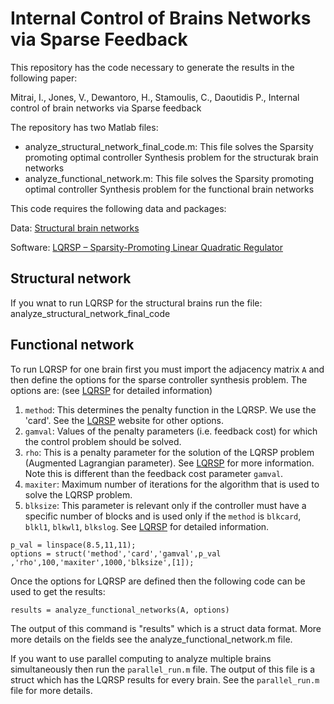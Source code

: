 # Internal Control of Brains Networks via Sparse Feedback

This repository has the code necessary to generate the results in the following paper:

Mitrai, I., Jones, V., Dewantoro, H., Stamoulis, C., Daoutidis P., Internal control of brain networks via Sparse feedback

The repository has two Matlab files:

 - analyze_structural_network_final_code.m: This file solves the Sparsity promoting optimal controller Synthesis problem for the structurak brain networks
 - analyze_functional_network.m: This file solves the Sparsity promoting optimal controller Synthesis problem for the functional brain networks


This code requires the following data and packages:

Data: [Structural brain networks](https://complexsystemsupenn.com/s/NCTfMRI30SubScale60_ROI_volcorrected.mat) 

Software: [LQRSP – Sparsity-Promoting Linear Quadratic Regulator](http://www.ece.umn.edu/users/mihailo/software/lqrsp/)

## Structural network
If you wnat to run LQRSP for the structural brains run the file: analyze_structural_network_final_code

## Functional network
To run LQRSP for one brain first you must import the adjacency matrix `A` and then define the options for the sparse controller synthesis problem. The options are: (see [LQRSP](http://www.ece.umn.edu/users/mihailo/software/lqrsp/) for detailed information)
1. `method`: This determines the penalty function in the LQRSP. We use the 'card'. See the [LQRSP](http://www.ece.umn.edu/users/mihailo/software/lqrsp/) website for other options.
2. `gamval`: Values of the penalty parameters (i.e. feedback cost) for which the control problem should be solved.
3. `rho`: This is a penalty parameter for the solution of the LQRSP problem (Augmented Lagrangian parameter). See [LQRSP](http://www.ece.umn.edu/users/mihailo/software/lqrsp/) for more information. Note this is different than the feedback cost parameter `gamval`.
4. `maxiter`: Maximum number of iterations for the algorithm that is used to solve the LQRSP problem.
5. `blksize`: This parameter is relevant only if the controller must have a specific number of blocks and is used only if the `method` is `blkcard`, `blkl1`, `blkwl1`, `blkslog`. See [LQRSP](http://www.ece.umn.edu/users/mihailo/software/lqrsp/) for detailed information.
```
p_val = linspace(8.5,11,11);
options = struct('method','card','gamval',p_val ,'rho',100,'maxiter',1000,'blksize',[1]);
```
Once the options for LQRSP are defined then the following code can be used to get the results:
```
results = analyze_functional_networks(A, options)
```
The output of this command is "results" which is a struct data format. More more details on the fields see the analyze_functional_network.m file.

If you want to use parallel computing to analyze multiple brains simultaneously then run the `parallel_run.m` file. The output of this file is a struct which has the LQRSP results for every brain. See the `parallel_run.m` file for more details. 


